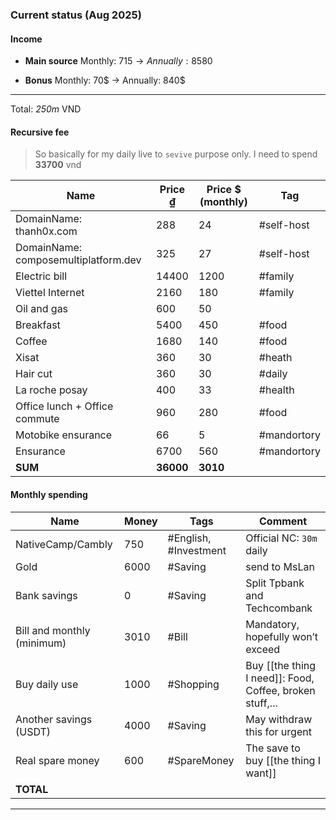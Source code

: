 ### Current status (Aug 2025)
#### Income
+ **Main source** Monthly: 715$ →Annually: 8580$
- **Bonus** Monthly: 70$ -> Annually: 840$
---
Total: *250m* VND
#### Recursive fee
> So basically for my daily live to `sevive` purpose only. I need to spend **33700** vnd

| Name                                 | Price ₫   | Price $ (monthly) | Tag         |
| ------------------------------------ | --------- | ----------------- | ----------- |
| DomainName: thanh0x.com              | 288       | 24                | #self-host  |
| DomainName: composemultiplatform.dev | 325       | 27                | #self-host  |
| Electric bill                        | 14400     | 1200              | #family     |
| Viettel Internet                     | 2160      | 180               | #family     |
| Oil and gas                          | 600       | 50                |             |
| Breakfast                            | 5400      | 450               | #food       |
| Coffee                               | 1680      | 140               | #food       |
| Xisat                                | 360       | 30                | #heath      |
| Hair cut                             | 360       | 30                | #daily      |
| La roche posay                       | 400       | 33                | #health     |
| Office lunch + Office commute        | 960       | 280               | #food       |
| Motobike ensurance                   | 66        | 5                 | #mandortory |
| Ensurance                            | 6700      | 560               | #mandortory |
| **SUM**                              | **36000** | **3010**          |             |
#### Monthly spending
| Name                       | Money | Tags                  | Comment                                                  |
| -------------------------- | ----- | --------------------- | -------------------------------------------------------- |
| NativeCamp/Cambly          | 750   | #English, #Investment | Official NC: `30m` daily                                 |
| Gold                       | 6000  | #Saving               | send to MsLan                                            |
| Bank savings               | 0     | #Saving               | Split Tpbank and Techcombank                             |
| Bill and monthly (minimum) | 3010  | #Bill                 | Mandatory, hopefully won’t exceed                        |
| Buy daily use              | 1000  | #Shopping             | Buy [[the thing I need]]: Food, Coffee, broken stuff,... |
| Another savings (USDT)     | 4000  | #Saving               | May withdraw this for urgent                             |
| Real spare money           | 600   | #SpareMoney           | The save to buy [[the thing I want]]                     |
| **TOTAL**                  |       |                       |                                                          |
****

